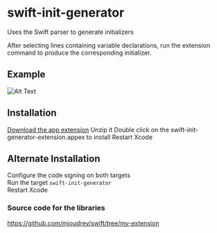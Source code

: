 # swift-init-generator
Uses the Swift parser to generate initializers

After selecting lines containing variable declarations, run the extension command to produce the corresponding initializer.

## Example
![Alt Text](https://github.com/mjoudrey/swift-init-generator/blob/master/out.gif)

## Installation
[Download the app extension](https://github.com/mjoudrey/swift-init-generator/releases/download/0.1/swift-init-generator-extension.appex.zip)
Unzip it
Double click on the swift-init-generator-extension.appex to install
Restart Xcode

## Alternate Installation 
Configure the code signing on both targets  
Run the target `swift-init-generator`  
Restart Xcode  

### Source code for the libraries
https://github.com/mjoudrey/swift/tree/my-extension
